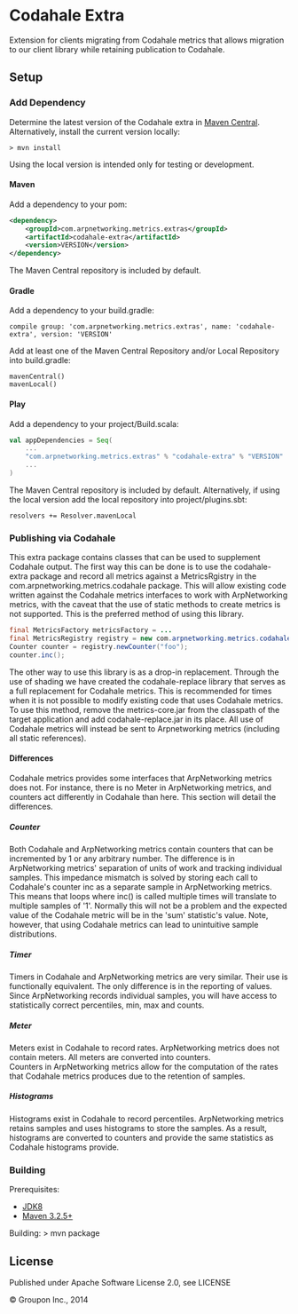 Codahale Extra
============

Extension for clients migrating from Codahale metrics that allows migration to our client library while retaining publication to Codahale.


Setup
-----

### Add Dependency

Determine the latest version of the Codahale extra in [Maven Central](http://search.maven.org/#search%7Cga%7C1%7Cg%3A%22com.arpnetworking.metrics.extras%22%20a%3A%22codahale-extra%22).  Alternatively, install the current version locally:

    > mvn install

Using the local version is intended only for testing or development.

#### Maven

Add a dependency to your pom:

```xml
<dependency>
    <groupId>com.arpnetworking.metrics.extras</groupId>
    <artifactId>codahale-extra</artifactId>
    <version>VERSION</version>
</dependency>
```

The Maven Central repository is included by default.

#### Gradle

Add a dependency to your build.gradle:

    compile group: 'com.arpnetworking.metrics.extras', name: 'codahale-extra', version: 'VERSION'

Add at least one of the Maven Central Repository and/or Local Repository into build.gradle:
 
    mavenCentral()
    mavenLocal()

#### Play

Add a dependency to your project/Build.scala:

```scala
val appDependencies = Seq(
    ...
    "com.arpnetworking.metrics.extras" % "codahale-extra" % "VERSION"
    ...
)
```

The Maven Central repository is included by default.  Alternatively, if using the local version add the local repository into project/plugins.sbt:

    resolvers += Resolver.mavenLocal

### Publishing via Codahale

This extra package contains classes that can be used to supplement Codahale output.  The first way this can be done is to use the codahale-extra package and record all 
metrics against a MetricsRgistry in the com.arpnetworking.metrics.codahale package.  This will allow existing code written against the Codahale metrics interfaces to work 
with ArpNetworking metrics, with the caveat that the use of static methods to create metrics is not supported.  This is the preferred method of using this library.

```java
final MetricsFactory metricsFactory = ...
final MetricsRegistry registry = new com.arpnetworking.metrics.codahale.MetricsFactory(metricsFactory);
Counter counter = registry.newCounter("foo");
counter.inc();
```

The other way to use this library is as a drop-in replacement.  Through the use of shading we have created the codahale-replace library that serves as a full 
replacement for Codahale metrics.  This is recommended for times when it is not possible to modify existing code that uses Codahale metrics.  To use this method,
remove the metrics-core.jar from the classpath of the target application and add codahale-replace.jar in its place.  All use of Codahale metrics will instead be 
sent to Arpnetworking metrics (including all static references).


#### Differences

Codahale metrics provides some interfaces that ArpNetworking metrics does not.  For instance, there is no Meter in ArpNetworking metrics, 
and counters act differently in Codahale than here.  This section will detail the differences.

##### Counter

Both Codahale and ArpNetworking metrics contain counters that can be incremented by 1 or any arbitrary number.  The difference is in 
ArpNetworking metrics' separation of units of work and tracking individual samples.  This impedance mismatch is solved by storing each 
call to Codahale's counter inc as a separate sample in ArpNetworking metrics.  This means that loops where inc() is called multiple times 
will translate to multiple samples of '1'.  Normally this will not be a problem and the expected value of the Codahale metric will be in 
the 'sum' statistic's value.  Note, however, that using Codahale metrics can lead to unintuitive sample distributions.

##### Timer

Timers in Codahale and ArpNetworking metrics are very similar.  Their use is functionally equivalent.  The only difference is in the 
reporting of values.  Since ArpNetworking records individual samples, you will have access to statistically correct percentiles, min, max
and counts.
 
##### Meter

Meters exist in Codahale to record rates.  ArpNetworking metrics does not contain meters.  All meters are converted into counters.  
Counters in ArpNetworking metrics allow for the computation of the rates that Codahale metrics produces due to the retention of samples.

##### Histograms

Histograms exist in Codahale to record percentiles.  ArpNetworking metrics retains samples and uses histograms to store the samples.  As a 
result, histograms are converted to counters and provide the same statistics as Codahale histograms provide.

### Building

Prerequisites:
* [JDK8](http://www.oracle.com/technetwork/java/javase/downloads/jdk8-downloads-2133151.html)
* [Maven 3.2.5+](http://maven.apache.org/download.cgi)

Building:
    > mvn package



License
-------

Published under Apache Software License 2.0, see LICENSE

&copy; Groupon Inc., 2014
